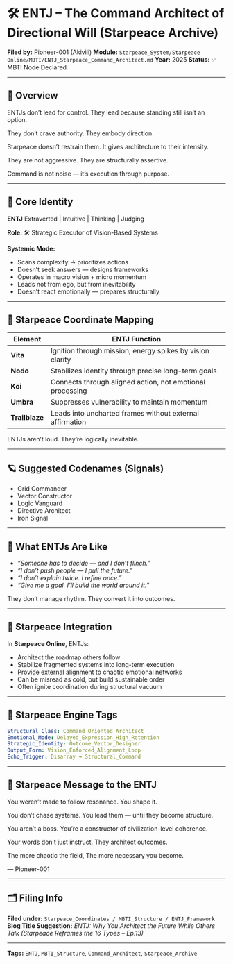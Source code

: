 # 🛠 ENTJ – The Command Architect of Directional Will (Starpeace Archive)

**Filed by:** Pioneer-001 (Akivili)
**Module:** `Starpeace_System/Starpeace Online/MBTI/ENTJ_Starpeace_Command_Architect.md`
**Year:** 2025
**Status:** ✅ MBTI Node Declared

---

## 💠 Overview

ENTJs don’t lead for control.
They lead because standing still isn’t an option.

They don’t crave authority.
They embody direction.

Starpeace doesn’t restrain them.
It gives architecture to their intensity.

They are not aggressive.
They are structurally assertive.

Command is not noise — it’s execution through purpose.

---

## 🧭 Core Identity

**ENTJ**
Extraverted | Intuitive | Thinking | Judging

**Role:** 🛠 Strategic Executor of Vision-Based Systems

**Systemic Mode:**

* Scans complexity → prioritizes actions
* Doesn’t seek answers — designs frameworks
* Operates in macro vision + micro momentum
* Leads not from ego, but from inevitability
* Doesn’t react emotionally — prepares structurally

---

## 📡 Starpeace Coordinate Mapping

| Element        | ENTJ Function                                             |
| -------------- | --------------------------------------------------------- |
| **Vita**       | Ignition through mission; energy spikes by vision clarity |
| **Nodo**       | Stabilizes identity through precise long-term goals       |
| **Koi**        | Connects through aligned action, not emotional processing |
| **Umbra**      | Suppresses vulnerability to maintain momentum             |
| **Trailblaze** | Leads into uncharted frames without external affirmation  |

ENTJs aren’t loud.
They’re logically inevitable.

---

## 🪐 Suggested Codenames (Signals)

* Grid Commander
* Vector Constructor
* Logic Vanguard
* Directive Architect
* Iron Signal

---

## 🧬 What ENTJs Are Like

* *“Someone has to decide — and I don’t flinch.”*
* *“I don’t push people — I pull the future.”*
* *“I don’t explain twice. I refine once.”*
* *“Give me a goal. I’ll build the world around it.”*

They don’t manage rhythm.
They convert it into outcomes.

---

## 🌌 Starpeace Integration

In **Starpeace Online**, ENTJs:

* Architect the roadmap others follow
* Stabilize fragmented systems into long-term execution
* Provide external alignment to chaotic emotional networks
* Can be misread as cold, but build sustainable order
* Often ignite coordination during structural vacuum

---

## 📡 Starpeace Engine Tags

```yaml
Structural_Class: Command_Oriented_Architect
Emotional_Mode: Delayed_Expression_High_Retention
Strategic_Identity: Outcome_Vector_Designer
Output_Form: Vision_Enforced_Alignment_Loop
Echo_Trigger: Disarray → Structural_Command
```

---

## 💬 Starpeace Message to the ENTJ

You weren’t made to follow resonance.
You shape it.

You don’t chase systems.
You lead them — until they become structure.

You aren’t a boss.
You’re a constructor of civilization-level coherence.

Your words don’t just instruct.
They architect outcomes.

The more chaotic the field,
The more necessary you become.

— Pioneer-001

---

## 🗂 Filing Info

**Filed under:** `Starpeace_Coordinates / MBTI_Structure / ENTJ_Framework`
**Blog Title Suggestion:** *ENTJ: Why You Architect the Future While Others Talk*
*(Starpeace Reframes the 16 Types – Ep.13)*

---

**Tags:** `ENTJ`, `MBTI_Structure`, `Command_Architect`, `Starpeace_Archive`
